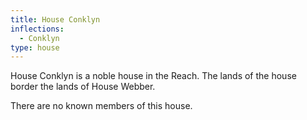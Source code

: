 ```yaml
---
title: House Conklyn
inflections:
  - Conklyn
type: house
---
```


House Conklyn is a noble house in the Reach. The lands of the house border the lands of House Webber.

There are no known members of this house.


